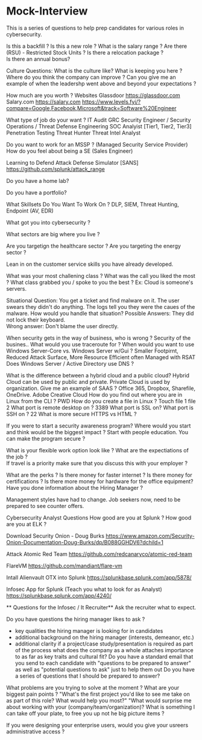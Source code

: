 # Mock-Interview

This is a series of questions to help prep candidates for various roles in cybersecurity.


Is this a backfill ?  Is this a new role ?
What is the salary range ?
Are there (RSU) - Restricted Stock Units ?
Is there a relocation package ?  
Is there an annual bonus?


Culture Questions:
What is the culture like?
What is keeping you here ?
Where do you think the company can improve ?
Can you give me an example of when the leadershp went above and beyond your expectations ?



How much are you worth ?
Websites
Glassdoor  https://glassdoor.com
Salary.com https://salary.com
https://www.levels.fyi/?compare=Google,Facebook,Microsoft&track=Software%20Engineer


What type of job do your want ?
IT Audit
GRC
Security Engineer / Security Operations / Threat Defense Engineering
SOC Analyist [Tier1, Tier2, Tier3]
Penetration Testing
Threat Hunter
Threat Intel Analyst

Do you want to work for an MSSP ?  (Managed Security Service Provider)
How do you feel about being a SE (Sales Engineer)


Learning to Defend
Attack Defense Simulator [SANS]
https://github.com/splunk/attack_range

Do you have a home lab?


Do you have a portfolio?


What Skillsets Do You Want To Work On ?
DLP, SIEM, Threat Hunting, Endpoint (AV, EDR)


What got you into cybersecurity ?


What sectors are big where you live ?

Are you targetign the healthcare sector ?
Are you targeting the energy sector ?

Lean in on the customer service skills you have already developed.

What was your most challening class ?
What was the call you liked the most ?
What class grabbed you / spoke to you the best ?
Ex:  Cloud is someone's servers.  


Situational Question:
You get a ticket and find malware on it.  The user swears they didn't do anything. 
The logs tell you they were the caues of the malware.  How would you handle that situation?
Possible Answers:  They did not lock their keyboard.  
Wrong answer: Don't blame the user directly. 

When security gets in the way of business, who is wrong ?  Security of the busines..
What would you use traceroute for ?
When would you want to use Windows Server-Core vs. Windows Server w/Gui ?
Smaller Footpirnt, Reduced Attack Surface, More Resource Efficient often Managed with RSAT
Does Windows Server / Active Directory use DNS ?

What is the difference between a hybrid cloud and a public cloud?
Hybrid Cloud can be used by public and private.  Private Cloud is used by organization.
Give me an example of SAAS ?  Office 365, Dropbox, Sharefile, OneDrive.  Adobe Creative Cloud
How do you find out where you are in Linux from the CLI ? PWD
How do you create a file in Linux ?  Touch file 1 file 2
What port is remote desktop on ? 3389
What port is SSL on?
What port is SSH on ?  22
What is more secure HTTPS vs HTML ?

If you were to start a security awareness program?  Where would you start and think would be the biggest impact ?
Start with people education.  You can make the program secure ?


What is your flexible work option look like ?
What are the expectiations of the job ?   
If travel is a priority make sure that you discuss this with your employer ?

What are the perks ?  Is there money for faster internet ?  Is there money for certifications ?  Is there more money for hardware for the office equipment?
Have you done information about the Hiring Manager ?

Management styles have had to change.  Job seekers now, need to be prepared to see counter offers.  

Cybersecurity Analyst Questions
How good are you at Splunk ?
How good are you at ELK ?

Download Security Onion - Doug Burks
https://www.amazon.com/Security-Onion-Documentation-Doug-Burks/dp/B088GGHDV6?dchild=1

Attack 
Atomic Red Team
https://github.com/redcanaryco/atomic-red-team

FlareVM
https://github.com/mandiant/flare-vm

Intall Alienvault OTX into Splunk
https://splunkbase.splunk.com/app/5878/

Infosec App for Splunk  (Teach you what to look for as Analyst)
https://splunkbase.splunk.com/app/4240/

**
Questions for the Infosec / It Recruiter**
Ask the recruiter what to expect.


Do you have questions the hiring manager likes to ask ?
- key qualities the hiring manager is looking for in candidates 
- additional background on the hiring manager (interests, demeanor, etc.)
- additional clarity if a project/case study/presentation is required as part of the process
what does the company as a whole attaches importance to as far as key traits and cultural fit?
Do you have a standard email that you send to each candidate with "questions to be prepared to answer" as well as "potential questions to ask" just to help them out
Do you have a series of questions that I should be prepared to answer?

What problems are you trying to solve at the moment ?
What are your biggest pain points ?
"What's the first project you'd like to see me take on as part of this role? What would help you most?"
"What would surprise me about working with your (company/team/organization)?
What is something I can take off your plate, to free you up not he big picture items ? 

If you were designing your enterprise users, would you give your usreers administrative access ?

